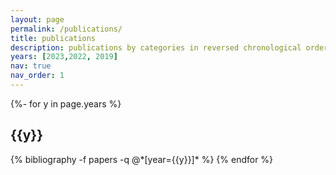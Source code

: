 ```yaml
---
layout: page
permalink: /publications/
title: publications
description: publications by categories in reversed chronological order. generated by jekyll-scholar.
years: [2023,2022, 2019]
nav: true
nav_order: 1
---
```

<!-- _pages/publications.md -->
<div class="publications">

{%- for y in page.years %}
  <h2 class="year">{{y}}</h2>
  {% bibliography -f papers -q @*[year={{y}}]* %}
{% endfor %}

</div>